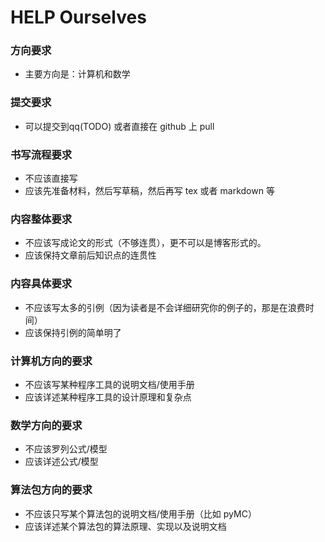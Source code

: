 # HELP  Ourselves 

### 方向要求

* 主要方向是：计算机和数学

### 提交要求
* 可以提交到qq(TODO) 或者直接在 github 上 pull

### 书写流程要求
* 不应该直接写
* 应该先准备材料，然后写草稿，然后再写 tex 或者 markdown 等

### 内容整体要求
* 不应该写成论文的形式（不够连贯），更不可以是博客形式的。
* 应该保持文章前后知识点的连贯性

### 内容具体要求
* 不应该写太多的引例（因为读者是不会详细研究你的例子的，那是在浪费时间）
* 应该保持引例的简单明了

### 计算机方向的要求
* 不应该写某种程序工具的说明文档/使用手册
* 应该详述某种程序工具的设计原理和复杂点

### 数学方向的要求
* 不应该罗列公式/模型
* 应该详述公式/模型


### 算法包方向的要求
* 不应该只写某个算法包的说明文档/使用手册（比如 pyMC）
* 应该详述某个算法包的算法原理、实现以及说明文档


